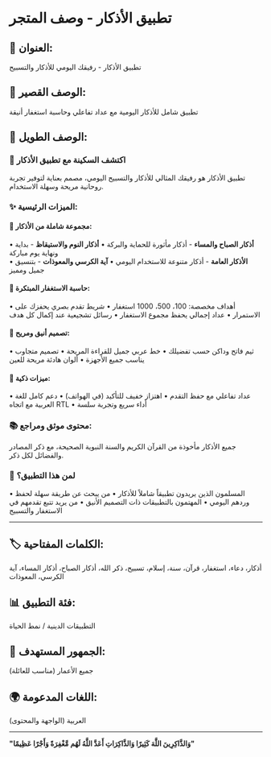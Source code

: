 # تطبيق الأذكار - وصف المتجر

## 📱 **العنوان:**
تطبيق الأذكار - رفيقك اليومي للأذكار والتسبيح

## 📝 **الوصف القصير:**
تطبيق شامل للأذكار اليومية مع عداد تفاعلي وحاسبة استغفار أنيقة

## 📖 **الوصف الطويل:**

### 🌟 **اكتشف السكينة مع تطبيق الأذكار**

تطبيق الأذكار هو رفيقك المثالي للأذكار والتسبيح اليومي، مصمم بعناية لتوفير تجربة روحانية مريحة وسهلة الاستخدام.

### ✨ **الميزات الرئيسية:**

#### 📿 **مجموعة شاملة من الأذكار:**
• **أذكار الصباح والمساء** - أذكار مأثورة للحماية والبركة
• **أذكار النوم والاستيقاظ** - بداية ونهاية يوم مباركة  
• **الأذكار العامة** - أذكار متنوعة للاستخدام اليومي
• **آية الكرسي والمعوذات** - بتنسيق جميل ومميز

#### 🔢 **حاسبة الاستغفار المبتكرة:**
• أهداف مخصصة: 100، 500، 1000 استغفار
• شريط تقدم بصري يحفزك على الاستمرار
• عداد إجمالي يحفظ مجموع الاستغفار
• رسائل تشجيعية عند إكمال كل هدف

#### 🎨 **تصميم أنيق ومريح:**
• ثيم فاتح وداكن حسب تفضيلك
• خط عربي جميل للقراءة المريحة
• تصميم متجاوب يناسب جميع الأجهزة
• ألوان هادئة مريحة للعين

#### 🔧 **ميزات ذكية:**
• عداد تفاعلي مع حفظ التقدم
• اهتزاز خفيف للتأكيد (في الهواتف)
• دعم كامل للغة العربية مع اتجاه RTL
• أداء سريع وتجربة سلسة

### 📚 **محتوى موثق ومراجع:**
جميع الأذكار مأخوذة من القرآن الكريم والسنة النبوية الصحيحة، مع ذكر المصادر والفضائل لكل ذكر.

### 🎯 **لمن هذا التطبيق؟**
• المسلمون الذين يريدون تطبيقاً شاملاً للأذكار
• من يبحث عن طريقة سهلة لحفظ وردهم اليومي
• المهتمون بالتطبيقات ذات التصميم الأنيق
• من يريد تتبع تقدمهم في الاستغفار والتسبيح

---

## 🏷️ **الكلمات المفتاحية:**
أذكار، دعاء، استغفار، قرآن، سنة، إسلام، تسبيح، ذكر الله، أذكار الصباح، أذكار المساء، آية الكرسي، المعوذات

## 📊 **فئة التطبيق:**
التطبيقات الدينية / نمط الحياة

## 🎯 **الجمهور المستهدف:**
جميع الأعمار (مناسب للعائلة)

## 🌍 **اللغات المدعومة:**
العربية (الواجهة والمحتوى)

---

**"وَالذَّاكِرِينَ اللَّهَ كَثِيرًا وَالذَّاكِرَاتِ أَعَدَّ اللَّهُ لَهُم مَّغْفِرَةً وَأَجْرًا عَظِيمًا"**